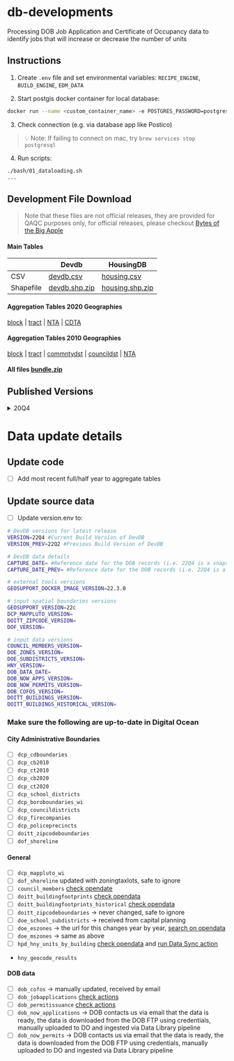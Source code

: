 # db-developments

Processing DOB Job Application and Certificate of Occupancy data to identify jobs that will increase or decrease the number of units

## Instructions

1. Create `.env` file and set environmental variables: `RECIPE_ENGINE`, `BUILD_ENGINE`, `EDM_DATA`

2. Start postgis docker container for local database:
```bash
docker run --name <custom_container_name> -e POSTGRES_PASSWORD=postgres -p 5432:5432 -d postgis/postgis
```

3. Check connection (e.g. via database app like Postico)
> 💡 Note: If failing to connect on mac, try `brew services stop postgresql`

4. Run scripts:
```bash
./bash/01_dataloading.sh
...
```

## Development File Download

> Note that these files are not official releases, they are provided for QAQC purposes only, for official releases, please checkout [Bytes of the Big Apple](https://www1.nyc.gov/site/planning/data-maps/open-data/dwn-housing-database.page#housingdevelopmentproject)

#### Main Tables

  | Devdb | HousingDB
-- | -- | --
CSV | [devdb.csv](https://edm-publishing.nyc3.digitaloceanspaces.com/db-developments/main/latest/output/devdb.csv) | [housing.csv](https://edm-publishing.nyc3.digitaloceanspaces.com/db-developments/main/latest/output/housing.csv)
Shapefile | [devdb.shp.zip](https://edm-publishing.nyc3.digitaloceanspaces.com/db-developments/main/latest/output/devdb.shp.zip) | [housing.shp.zip](https://edm-publishing.nyc3.digitaloceanspaces.com/db-developments/main/latest/output/housing.shp.zip)

#### Aggregation Tables 2020 Geographies

[block](https://edm-publishing.nyc3.digitaloceanspaces.com/db-developments/main/latest/output/aggregate_block_2020.csv) |
[tract](https://edm-publishing.nyc3.digitaloceanspaces.com/db-developments/main/latest/output/aggregate_tract_2020.csv) |
[NTA](https://edm-publishing.nyc3.digitaloceanspaces.com/db-developments/main/latest/output/aggregate_nta_2020.csv) |
[CDTA](https://edm-publishing.nyc3.digitaloceanspaces.com/db-developments/main/latest/output/aggregate_cdta_2020.csv)

#### Aggregation Tables 2010 Geographies

[block](https://edm-publishing.nyc3.digitaloceanspaces.com/db-developments/main/latest/output/aggregate_block_2010.csv) |
[tract](https://edm-publishing.nyc3.digitaloceanspaces.com/db-developments/main/latest/output/aggregate_tract_2010.csv) |
[commntydst](https://edm-publishing.nyc3.digitaloceanspaces.com/db-developments/main/latest/output/aggregate_commntydst_2010.csv) |
[councildst](https://edm-publishing.nyc3.digitaloceanspaces.com/db-developments/main/latest/output/aggregate_councildst_2010.csv) |
[NTA](https://edm-publishing.nyc3.digitaloceanspaces.com/db-developments/main/latest/output/aggregate_nta_2010.csv)

#### All files [bundle.zip](https://edm-publishing.nyc3.digitaloceanspaces.com/db-developments/main/latest/output/output.zip)

## Published Versions

<details><summary>20Q4</summary>
  
    | HousingDB | Devdb
 -- | -- | --
CSV        | [dcp_housing.csv](https://nyc3.digitaloceanspaces.com/edm-recipes/datasets/dcp_housing/20Q4/dcp_housing.csv) | [dcp_developments.csv](https://nyc3.digitaloceanspaces.com/edm-recipes/datasets/dcp_developments/20Q4/dcp_developments.csv)
Zipped CSV | [dcp_housing.csv](https://nyc3.digitaloceanspaces.com/edm-recipes/datasets/dcp_housing/20Q4/dcp_housing.csv.zip)  |  [dcp_developments.csv.zip](https://nyc3.digitaloceanspaces.com/edm-recipes/datasets/dcp_developments/20Q4/dcp_developments.csv.zip)
Shapefile  |  [dcp_housing.shp.zip](https://nyc3.digitaloceanspaces.com/edm-recipes/datasets/dcp_housing/20Q4/dcp_housing.shp.zip) | [dcp_developments.shp.zip](https://nyc3.digitaloceanspaces.com/edm-recipes/datasets/dcp_developments/20Q4/dcp_developments.shp.zip)
  
</details>

# Data update details

## Update code

- [ ] Add most recent full/half year to aggregate tables

## Update source data

- [ ] Update version.env to:

```bash
# DevDB versions for latest release
VERSION=22Q4 #Current Build Version of DevDB
VERSION_PREV=22Q2 #Previous Build Version of DevDB

# DevDB data details
CAPTURE_DATE= #Reference date for the DOB records (i.e. 22Q4 is a snapshot of all DOB records filed before 01-01-2023)
CAPTURE_DATE_PREV= #Reference date for the DOB records (i.e. 22Q4 is a snapshot of all DOB records filed after 2022-07-01)

# external tools versions
GEOSUPPORT_DOCKER_IMAGE_VERSION=22.3.0

# input spatial boundaries versions
GEOSUPPORT_VERSION=22c
DCP_MAPPLUTO_VERSION=
DOITT_ZIPCODE_VERSION=
DOF_VERSION=

# input data versions
COUNCIL_MEMBERS_VERSION=
DOE_ZONES_VERSION=
DOE_SUBDISTRICTS_VERSION=
HNY_VERSION=
DOB_DATA_DATE=
DOB_NOW_APPS_VERSION=
DOB_NOW_PERMITS_VERSION=
DOB_COFOS_VERSION=
DOITT_BUILDINGS_VERSION=
DOITT_BUILDINGS_HISTORICAL_VERSION=
```

### Make sure the following are up-to-date in Digital Ocean

#### City Administrative Boundaries
- [ ] `dcp_cdboundaries`  
- [ ] `dcp_cb2010`  
- [ ] `dcp_ct2010` 
- [ ] `dcp_cb2020` 
- [ ] `dcp_ct2020` 
- [ ] `dcp_school_districts` 
- [ ] `dcp_boroboundaries_wi`
- [ ] `dcp_councildistricts` 
- [ ] `dcp_firecompanies` 
- [ ] `dcp_policeprecincts` 
- [ ] `doitt_zipcodeboundaries` 
- [ ] `dof_shoreline`
#### General

- [ ] `dcp_mappluto_wi`
- [ ] `dof_shoreline` updated with zoningtaxlots, safe to ignore
- [ ] `council_members` [check opendate](https://data.cityofnewyork.us/City-Government/Council-Members/uvw5-9znb)
- [ ] `doitt_buildingfootprints` [check opendata](https://data.cityofnewyork.us/Housing-Development/Building-Footprints/nqwf-w8eh)
- [ ] `doitt_buildingfootprints_historical` [check opendata](https://data.cityofnewyork.us/Housing-Development/Building-Footprints-Historical-Shape/s5zg-yzea)
- [ ] `doitt_zipcodeboundaries` -> never changed, safe to ignore
- [ ] `doe_school_subdistricts` -> received from capital planning
- [ ] `doe_eszones` -> the url for this changes year by year, [search on opendata](https://data.cityofnewyork.us/browse?q=school+zones)
- [ ] `doe_mszones` -> same as above
- [ ] `hpd_hny_units_by_building` [check opendata](https://data.cityofnewyork.us/Housing-Development/Housing-New-York-Units-by-Building/hg8x-zxpr) and [run Data Sync action](https://github.com/NYCPlanning/db-developments/actions/workflows/data_sync.yml)
- `hny_geocode_results` 

#### DOB data

- [ ]  `dob_cofos` -> manually updated, received by email
- [ ]  `dob_jobapplications` [check actions](https://github.com/NYCPlanning/recipes/actions?query=workflow%3A%22DOB+pull+for+HED%22)
- [ ]  `dob_permitissuance` [check actions](https://github.com/NYCPlanning/recipes/actions?query=workflow%3A%22DOB+pull+for+HED%22)
- [ ] `dob_now_applications` -> DOB contacts us via email that the data is ready, the data is downloaded from the DOB FTP using credentials, manually uploaded to DO and ingested via Data Library pipeline
- [ ] `dob_now_permits` -> DOB contacts us via email that the data is ready, the data is downloaded from the DOB FTP using credentials, manually uploaded to DO and ingested via Data Library pipeline
